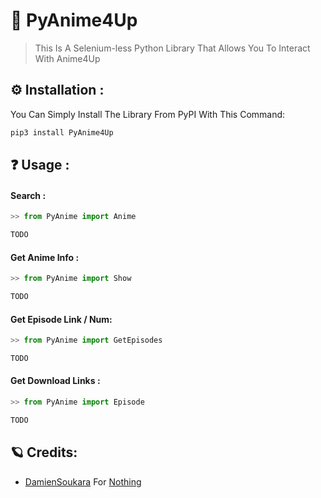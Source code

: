 # 🦉 PyAnime4Up
> This Is A Selenium-less Python Library That Allows You To Interact With Anime4Up

## ⚙ Installation :
You Can Simply Install The Library From PyPI With This Command:
```bash
pip3 install PyAnime4Up
```

## ❓ Usage :
#### Search :
```python
>> from PyAnime import Anime

TODO
```

#### Get Anime Info :
```python
>> from PyAnime import Show

TODO
```

#### Get Episode Link / Num:
```python
>> from PyAnime import GetEpisodes

TODO
```

#### Get Download Links :
```python
>> from PyAnime import Episode

TODO
```

## 🪐 Credits:
* [DamienSoukara](https://github.com/AmineSoukara) For [Nothing](https://github.com/AmineSoukara/PyAnime4Up)
